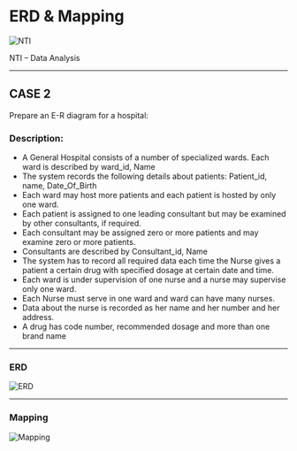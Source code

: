 # ERD & Mapping

![NTI](logo-1.png)

NTI – Data Analysis

---

## CASE 2

Prepare an E-R diagram for a hospital:


### Description:

- A General Hospital consists of a number of specialized wards. Each ward is described by ward_id, Name
- The system records the following details about patients: Patient_id, name, Date_Of_Birth
- Each ward may host more patients and each patient is hosted by only one ward.
- Each patient is assigned to one leading consultant but may be examined by other consultants, if required. 
- Each consultant may be assigned zero or more patients and may examine zero or more patients.
- Consultants are described by Consultant_id, Name
-	The system has to record all required data each time the Nurse gives a patient a certain drug with specified dosage at certain date and time.
-	Each ward is under supervision of one nurse and a nurse may supervise only one ward. 
-	Each Nurse must serve in one ward and ward can have many nurses.
-	Data about the nurse is recorded as her name and her number and her address. 
-	A drug has code number, recommended dosage and more than one brand name

---
### ERD

![ERD](<Problem 3_3.png>)

---
### Mapping

![Mapping](<Problem 3_4.png>)